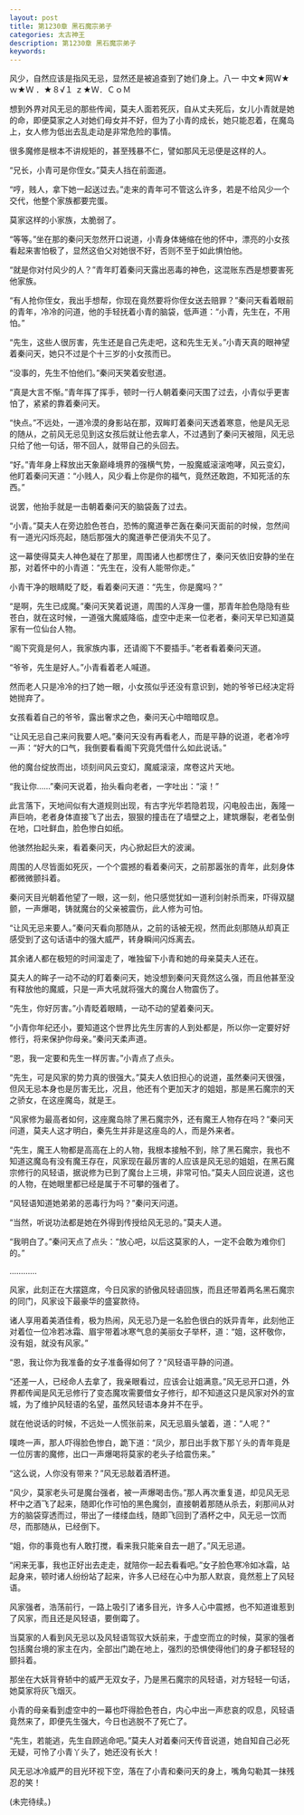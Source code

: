 ```yaml
---
layout: post
title: 第1230章 黑石魔宗弟子
categories: 太古神王
description: 第1230章 黑石魔宗弟子
keywords:
---
```


风少，自然应该是指风无忌，显然还是被追查到了她们身上。八一 中文★网Ｗ★ｗ★Ｗ ．★８√１ ｚ★Ｗ．ＣｏＭ

想到外界对风无忌的那些传闻，莫夫人面若死灰，自从丈夫死后，女儿小青就是她的命，即便莫家之人对她们母女并不好，但为了小青的成长，她只能忍着，在魔岛上，女人修为低出去乱走动是非常危险的事情。

很多魔修是根本不讲规矩的，甚至残暴不仁，譬如那风无忌便是这样的人。

“兄长，小青可是你侄女。”莫夫人挡在前面道。

“哼，贱人，拿下她一起送过去。”走来的青年可不管这么许多，若是不给风少一个交代，他整个家族都要完蛋。

莫家这样的小家族，太脆弱了。

“等等。”坐在那的秦问天忽然开口说道，小青身体蜷缩在他的怀中，漂亮的小女孩看起来害怕极了，显然这伯父对她很不好，否则不至于如此惧怕他。

“就是你对付风少的人？”青年盯着秦问天露出恶毒的神色，这混账东西是想要害死他家族。

“有人抢你侄女，我出手想帮，你现在竟然要将你侄女送去赔罪？”秦问天看着眼前的青年，冷冷的问道，他的手轻抚着小青的脑袋，低声道：“小青，先生在，不用怕。”

“先生，这些人很厉害，先生还是自己先走吧，这和先生无关。”小青天真的眼神望着秦问天，她只不过是个十三岁的小女孩而已。

“没事的，先生不怕他们。”秦问天笑着安慰道。

“真是大言不惭。”青年挥了挥手，顿时一行人朝着秦问天围了过去，小青似乎更害怕了，紧紧的靠着秦问天。

“快点。”不远处，一道冷漠的身影站在那，双眸盯着秦问天透着寒意，他是风无忌的随从，之前风无忌见到这女孩后就让他去拿人，不过遇到了秦问天被阻，风无忌只给了他一句话，带不回人，就带自己的头回去。

“好。”青年身上释放出天象巅峰境界的强横气势，一股魔威滚滚咆哮，风云变幻，他盯着秦问天道：“小贱人，风少看上你是你的福气，竟然还敢跑，不知死活的东西。”

说罢，他抬手就是一击朝着秦问天的脑袋轰了过去。

“小青。”莫夫人在旁边脸色苍白，恐怖的魔道拳芒轰在秦问天面前的时候，忽然间有一道光闪烁亮起，随后那强大的魔道拳芒便消失不见了。

这一幕使得莫夫人神色凝在了那里，周围诸人也都愣住了，秦问天依旧安静的坐在那，对着怀中的小青道：“先生在，没有人能带你走。”

小青干净的眼睛眨了眨，看着秦问天道：“先生，你是魔吗？”

“是啊，先生已成魔。”秦问天笑着说道，周围的人浑身一僵，那青年脸色隐隐有些苍白，就在这时候，一道强大魔威降临，虚空中走来一位老者，秦问天早已知道莫家有一位仙台人物。

“阁下究竟是何人，我家族内事，还请阁下不要插手。”老者看着秦问天道。

“爷爷，先生是好人。”小青看着老人喊道。

然而老人只是冷冷的扫了她一眼，小女孩似乎还没有意识到，她的爷爷已经决定将她抛弃了。

女孩看着自己的爷爷，露出奢求之色，秦问天心中暗暗叹息。

“让风无忌自己来问我要人吧。”秦问天没有再看老人，而是平静的说道，老者冷哼一声：“好大的口气，我倒要看看阁下究竟凭借什么如此说话。”

他的魔台绽放而出，顷刻间风云变幻，魔威滚滚，席卷这片天地。

“我让你……”秦问天说着，抬头看向老者，一字吐出：“滚！”

此言落下，天地间似有大道规则出现，有古字光华若隐若现，闪电般击出，轰隆一声巨响，老者身体直接飞了出去，狠狠的撞击在了墙壁之上，建筑爆裂，老者坠倒在地，口吐鲜血，脸色惨白如纸。

他骇然抬起头来，看着秦问天，内心掀起巨大的波澜。

周围的人尽皆面如死灰，一个个震撼的看着秦问天，之前那嚣张的青年，此刻身体都微微颤抖着。

秦问天目光朝着他望了一眼，这一刻，他只感觉犹如一道利剑射杀而来，吓得双腿颤，一声爆喝，铸就魔台的父亲被震伤，此人修为可怕。

“让风无忌来要人。”秦问天看向那随从，之前的话被无视，然而此刻那随从却真正感受到了这句话语中的强大威严，转身瞬间闪烁离去。

其余诸人都在极短的时间溜走了，唯独留下小青和她的母亲莫夫人还在。

莫夫人的眸子一动不动的盯着秦问天，她没想到秦问天竟然这么强，而且他甚至没有释放他的魔威，只是一声大吼就将强大的魔台人物震伤了。

“先生，你好厉害。”小青眨着眼睛，一动不动的望着秦问天。

“小青你年纪还小，要知道这个世界比先生厉害的人到处都是，所以你一定要好好修行，将来保护你母亲。”秦问天柔声道。

“恩，我一定要和先生一样厉害。”小青点了点头。

“先生，可是风家的势力真的很强大。”莫夫人依旧担心的说道，虽然秦问天很强，但风无忌本身也是厉害无比，况且，他还有个更加天才的姐姐，那是黑石魔宗的天之骄女，在这座魔岛，就是王。

“风家修为最高者如何，这座魔岛除了黑石魔宗外，还有魔王人物存在吗？”秦问天问道，莫夫人这才明白，秦先生并非是这座岛的人，而是外来者。

“先生，魔王人物都是高高在上的人物，我根本接触不到，除了黑石魔宗，我也不知道这魔岛有没有魔王存在，风家现在最厉害的人应该是风无忌的姐姐，在黑石魔宗修行的风轻语，据说修为已到了魔台上三境，非常可怕。”莫夫人回应说道，这也的人物，在她眼里都已经是属于不可攀的强者了。

“风轻语知道她弟弟的恶毒行为吗？”秦问天问道。

“当然，听说功法都是她在外得到传授给风无忌的。”莫夫人道。

“我明白了。”秦问天点了点头：“放心吧，以后这莫家的人，一定不会敢为难你们的。”

…………

风家，此刻正在大摆筵席，今日风家的骄傲风轻语回族，而且还带着两名黑石魔宗的同门，风家设下最豪华的盛宴款待。

诸人享用着美酒佳肴，极为热闹，风无忌乃是一名脸色很白的妖异青年，此刻他正对着位一位冷若冰霜、眉宇带着冰寒气息的美丽女子举杯，道：“姐，这杯敬你，没有姐，就没有风家。”

“恩，我让你为我准备的女子准备得如何了？”风轻语平静的问道。

“还差一人，已经命人去拿了，我亲眼看过，应该会让姐满意。”风无忌开口道，外界都传闻是风无忌修行了变态魔攻需要借女子修行，却不知道这只是风家对外的宣城，为了维护风轻语的名望，虽然风轻语本身并不在乎。

就在他说话的时候，不远处一人慌张前来，风无忌眉头皱着，道：“人呢？”

噗咚一声，那人吓得脸色惨白，跪下道：“凤少，那日出手救下那丫头的青年竟是一位厉害的魔修，出口一声爆喝将莫家的老头子给震伤来。”

“这么说，人你没有带来？”风无忌敲着酒杯道。

“风少，莫家老头可是魔台强者，被一声爆喝击伤。”那人再次重复道，却见风无忌杯中之酒飞了起来，随即化作可怕的黑色魔剑，直接朝着那随从杀去，刹那间从对方的脑袋穿透而过，带出了一缕缕血线，随即飞回到了酒杯之中，风无忌一饮而尽，而那随从，已经倒下。

“姐，你的事竟也有人敢打搅，看来我只能亲自去一趟了。”风无忌道。

“闲来无事，我也正好出去走走，就陪你一起去看看吧。”女子脸色寒冷如冰霜，站起身来，顿时诸人纷纷站了起来，许多人已经在心中为那人默哀，竟然惹上了风轻语。

风家强者，浩荡前行，一路上吸引了诸多目光，许多人心中震撼，也不知道谁惹到了风家，而且还是风轻语，要倒霉了。

当莫家的人看到风无忌以及风轻语驾驭大妖前来，于虚空而立的时候，莫家的强者包括魔台境的家主在内，全部出门跪在地上，强烈的恐惧使得他们的身子都轻轻的颤抖着。

那坐在大妖背脊轿中的威严无双女子，乃是黑石魔宗的风轻语，对方轻轻一句话，她莫家将灰飞烟灭。

小青的母亲看到虚空中的一幕也吓得脸色苍白，内心中出一声悲哀的叹息，风轻语竟然来了，即便先生强大，今日也逃脱不了死亡了。

“先生，若能逃，先生自顾逃命吧。”莫夫人对着秦问天传音说道，她自知自己必死无疑，可怜了小青丫头了，她还没有长大！

风无忌冰冷威严的目光环视下空，落在了小青和秦问天的身上，嘴角勾勒其一抹残忍的笑！

(未完待续。)
